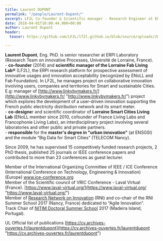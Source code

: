 ```yaml
---
title: Laurent DUPONT
permalink: "/people/Laurent-Dupont/"
excerpt: LF2L Co-founder & Scientific manager - Research Engineer at ERPI / ENSGSI
date: 2018-04-01T10:00:44.000+00:00
author: Laurent Dupont
header:
  teaser: https://github.com/LF2L/lf2l.github.io/blob/source/uploads/2019/10/24/2019-04-L_Dupont%20copie.jpg

---
```

**Laurent Dupont**, Eng. PhD. is senior researcher at ERPI Laboratory (Research Team on innovative Processes, Université de Lorraine, France).   
\- **co-founder** (2014) and **scientific manager of the Lorraine Fab Living Lab®** (LF2L), the ERPI research platform for prospective assessment of innovative usages and innovation acceptability (recognized by ENoLL and Fab Foundation). In LF2L, he manages project on collaborative innovation involving users, companies and territories for Smart and sustainable Cities. E.g: manager of [http://www.linkybymakers.fr/](http://www.linkybymakers.fr/ "http://www.linkybymakers.fr/") project which explores the development of a user-driven innovation supporting the French public electricity distribution network and its smart meter.  
\- **co-designe**r and scientific coordinator of **Lorraine Smart Cities Living Lab** (ENoLL member since 2010, cofounder of France Living Labs and Francophonie Living Labs), an interdisciplinary project involving several laboratories and other public and private partners.   
\- **responsible** for the **master's degree in "urban innovation"** (at ENSGSI) and the module “Big Data for Smart Cities” (TELECOM Nancy).  
  
Since 2009, he has supervised 15 competitively funded research projects, 2 PhD thesis, published 25 journals or IEEE conference papers and contributed to more than 23 conferences as guest lecturer.   
  
Member of the International Organizing Committee of IEEE / ICE Conference (International Conference on Technology, Engineering & Innovation) (Europe) [www.ice-conference.org ](www.ice-conference.org )  
Member of the Scientific council of VRIC Conference - Laval Virtual (France). [https://www.laval-virtual.org/](https://www.laval-virtual.org/ "https://www.laval-virtual.org/")  
Member of [Research Network on Innovation](https://rrien.univ-littoral.fr/) (RNI) and co-chair of the RNI Summer School 2017 (Nancy, France) dedicated to “Agile Innovation”.   
Track Chair of [NITIM Doctoral Summer School](https://www.nitim.org/) 2017 (Madeira Island, Portugal).

UL Official list of publications [https://cv.archives-ouvertes.fr/laurentdupont](https://cv.archives-ouvertes.fr/laurentdupont "https://cv.archives-ouvertes.fr/laurentdupont")